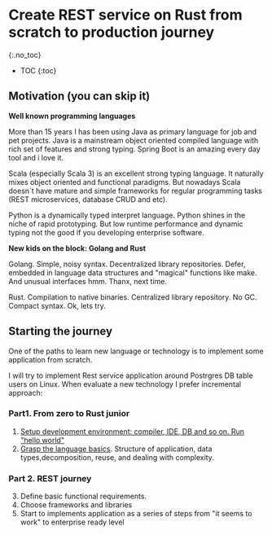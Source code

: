# Create REST service on Rust from scratch to production journey
{:.no_toc}

* TOC
{:toc}

## Motivation (you can skip it)

**Well known programming languages**

More than 15 years I has been using Java as primary language for job and pet projects. 
Java is a mainstream object oriented compiled language with rich set of features and strong typing. Spring Boot is an amazing every day tool and i love it. 

Scala (especially Scala 3) is an excellent strong typing language. It naturally mixes object oriented and functional paradigms. But nowadays Scala doesn`t have mature and simple frameworks for regular programming tasks (REST microservices, database CRUD and etc).

Python is a dynamically typed interpret language. Python shines in the niche of rapid prototyping. But low runtime performance and dynamic typing not the good if you developing enterprise software.

**New kids on the block: Golang and Rust**

Golang. Simple, noisy syntax. Decentralized library repositories. Defer, embedded in language data structures and "magical" functions like make. And unusual interfaces hmm. Thanx, next time.

Rust. Compilation to native binaries. Centralized library repository. No GC. Compact syntax. Ok, lets try.

## Starting the journey
One of the paths to learn new language or technology is to implement some application from scratch.

I will try to implement Rest service application around Postrgres DB table users on Linux.
When evaluate a new technology I prefer incremental approach:

### Part1. From zero to Rust junior

1. [Setup development environment: compiler, IDE, DB and so on. Run "hello world"](part1/hello.md)
2. [Grasp the language basics](part1/rust_basics/index.md). 
Structure of application, data types,decomposition, reuse, and dealing with complexity.

### Part 2. REST journey

3. Define basic functional requirements.
4. Choose frameworks and libraries
5. Start to implements application as a series of steps from "it seems to work" to enterprise ready level 


